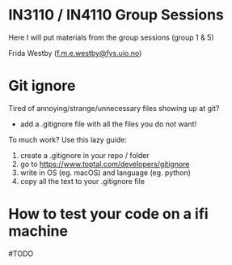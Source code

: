 # IN3110 / IN4110 Group Sessions

Here I will put materials from the group sessions (group 1 &amp; 5)



Frida Westby (f.m.e.westby@fys.uio.no)



# Git ignore
Tired of annoying/strange/unnecessary files showing up at git? 
- add a .gitignore file with all the files you do not want!


To much work? Use this lazy guide:

1. create a .gitignore in your repo / folder
2. go to https://www.toptal.com/developers/gitignore
3. write in OS (eg. macOS) and language (eg. python)
4. copy all the text to your .gitignore file


# How to test your code on a ifi machine

#TODO
